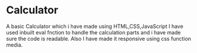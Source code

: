 # Calculator
A basic Calculator which i have made using HTML,CSS,JavaScript
I have used inbuilt eval fnction to handle the calculation parts and i have made sure the code is readable.
Also I have made it responsive using css function media.
